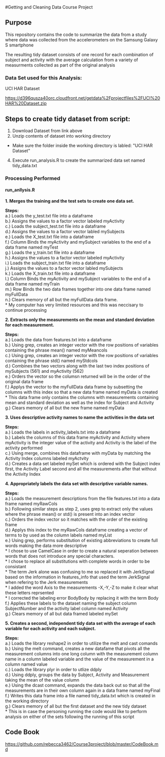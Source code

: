 #Getting and Cleaning Data Course Project

## Purpose
This repository contains the code to summarize the data from a study where data was collected 
from the accelerometers on the Samsung Galaxy S smartphone

The resulting tidy dataset consists of one record for each combination
of subject and activity with the average calculation from a variety of 
measurments collected as part of the original analysis

### Data Set used for this Analysis:

[id]: https://d396qusza40orc.cloudfront.net/getdata%2Fprojectfiles%2FUCI%20HAR%20Dataset.zip 
UCI HAR Dataset

https://d396qusza40orc.cloudfront.net/getdata%2Fprojectfiles%2FUCI%20HAR%20Dataset.zip

## Steps to create tidy dataset from script:
1. Download Dataset from link above
2. Unzip contents of dataset into working directory
  * Make sure the folder inside the working directory is labled: "UCI HAR Dataset"
4. Execute run\_analysis.R to create the summarized data set named tidy_data.txt 

  
### Processing Performed

#### run_anllysis.R
**1. Merges the training and the test sets to create one data set.**

**Steps:**  
    a.) Loads the y_test.txt file into a dataframe  
    b.) Assigns the values to a factor vector labeled myActivity  
    c.) Loads the subject_test.txt file into a dataframe  
    d.) Assigns the values to a factor vector labled mySubjects  
    e.) Loads the X_test.txt file into a dataframe  
    f.) Column Binds the myActivity and mySubject variables to the end of a data frame named myTest  
    g.) Loads the y_train.txt file into a dataframe  
    h.) Assigns the values to a factor vector labeled myActivity  
    i.) Loads the subject_train.txt file into a dataframe  
    j.) Assigns the values to a factor vector labled mySubjects  
    k.) Loads the X_train.txt file into a dataframe  
    l.) Column Binds the myActivity and mySubject variables to the end of a data frame named myTrain  
    m.) Row Binds the two data frames together into one data frame named myFullData  
    n.) Clears memory of all but the myFullData data frame.   
        * My computer has very limited resources and this was neccisary to continue processing 

**2. Extracts only the measurements on the mean and standard deviation for each measurement.** 

**Steps:**  
    a.) Loads the data from features.txt into a dataframe  
    b.) Using grep, creates an integer vector with the row positions of variables containing the phrase mean() named myMeancols  
    c.) Using grep, creates an integer vector with the row positions of variables containing the phrase std() named myStdcols  
    d.) Combines the two vectors along with the last two index positions of mySubjects (561) and myActivity (562)  
    e.) Orders the vector so the columsn returned will be in the order of the original data frame  
    f.) Applys the vector to the myFullData data frame by subsetting the columns with this index so that a new data frame named myData is created  
        * This data frame only contains the columns with measurements containing mean and standard deviation as well as the index for Subject and Activity  
    g.) Clears memory of all but the new frame named myData
        
**3. Uses descriptive activity names to name the activities in the data set**

**Steps:**  
    a.) Loads the labels in activity_labels.txt into a dataframe  
    b.) Labels the columns of this data frame myActivity and Activity where myActivity is the integer value of the activity and Activity is the label of the activity performed  
    c.) Using merge, combines this dataframe with myData by matching the Activity Index columns labeled myActvity  
    d.) Creates a data set labeled mySet which is ordered with the Subject index first, the Activity Label second and all the measurements after that without the Activity Index  
    
**4. Appropriately labels the data set with descriptive variable names.** 

**Steps:**  
    a.) Loads the measurement descriptions from the file features.txt into a data frame named myRawCols  
    b.) Following similar steps as step 2, uses grep to extract only the values where the phrase mean() or std() is present into an index vector  
    c.) Orders the index vector so it matches with the order of the existing frame  
    d.) Applys this index to the myRawCols dataframe creating a vector of terms to by used as the column labels named myList  
    e.) Using grep, performs substitution of existing abbreviations to create full words making the data more descriptive  
      * I chose to use CamelCase in order to create a natural seperation between words that does not introduce any special characters.  
      * I chose to replace all substitutions with complete words in order to be consistant  
      * The term Jerk alone was confusing to me so replaced it with JerkSignal based on the information in features_info that used the term JerkSignal when refering to the Jerk measurements  
      * I added the word Axis to the measurements -X,-Y,-Z to make it clear what these letters reprsented  
      * I corrected the labeling error BodyBody by replacing it with the term Body  
    f.) Applies these labels to the dataset naming the subject column SubjectNumber and the activity label column named Activity  
    g.) Clears memory of all but data framed labeled mySet  
    
**5. Creates a second, independent tidy data set with the average of each variable for each activity and each subject.**   
    
**Steps:**      
    a.) Loads the library reshape2 in order to utilize the melt and cast comands  
    b.) Using the melt command, creates a new datafame that pivots all the measurement columns into one long column with the measurement column name in a column labeled variable and the value of the measurement in a column named value  
    c.) Loads the library plyr in order to utlize ddply  
    d.) Using ddply, groups the data by Subject, Activity and Measurement taking the mean of the value column  
    e.) Using the dcast command, expands the data back out so that all the measurements are in their own column again in a data frame named myFinal  
    f.) Writes this data frame into a file named tidy_data.txt which is created in the working directory  
    g.) Clears memory of all but the first dataset and the new tidy dataset  
       * This is in case the personing running the code would like to perform analysis on either of the sets following the running of this script

## Code Book
https://github.com/rebecca3462/Course3project/blob/master/CodeBook.md


